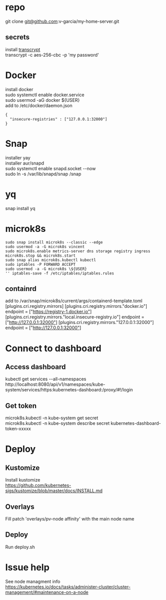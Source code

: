 # repo
git clone git@github.com:v-garcia/my-home-server.git

## secrets
install [transcrypt](https://github.com/elasticdog/transcrypt/blob/master/INSTALL.md)  
transcrypt -c aes-256-cbc -p 'my password'

# Docker
install docker  
sudo systemctl enable docker.service  
sudo usermod -aG docker ${USER}  
add to /etc/docker/daemon.json  
```
{
  "insecure-registries" : ["127.0.0.1:32000"]
}
```

# Snap
installer yay  
installer aur/snapd  
sudo systemctl enable snapd.socket --now  
sudo ln -s /var/lib/snapd/snap /snap  

# yq
snap install yq  

# microk8s
```
sudo snap install microk8s --classic --edge  
sudo usermod -a -G microk8s vincent  
sudo microk8s.enable metrics-server dns storage registry ingress  
microk8s.stop && microk8s.start  
sudo snap alias microk8s.kubectl kubectl  
sudo iptables -P FORWARD ACCEPT   
sudo usermod -a -G microk8s \${USER}  
'' iptables-save -f /etc/iptables/iptables.rules  
```

## containrd
add to /var/snap/microk8s/current/args/containerd-template.toml  
[plugins.cri.registry.mirrors]
  [plugins.cri.registry.mirrors."docker.io"]
    endpoint = ["https://registry-1.docker.io"]
  [plugins.cri.registry.mirrors."local.insecure-registry.io"]
    endpoint = ["http://127.0.0.1:32000"]
  [plugins.cri.registry.mirrors."127.0.0.1:32000"]
    endpoint = ["http://127.0.0.1:32000"]


# Connect to dashboard

## Access dashboard
kubectl get services --all-namespaces  
http://localhost:8080/api/v1/namespaces/kube-system/services/https:kubernetes-dashboard:/proxy/#!/login  

## Get token
microk8s.kubectl -n kube-system get secret  
microk8s.kubectl -n kube-system describe secret kubernetes-dashboard-token-xxxxx  

# Deploy

## Kustomize

Install kustomize  
https://github.com/kubernetes-sigs/kustomize/blob/master/docs/INSTALL.md  

## Overlays

Fill patch 'overlays/pv-node affinity' with the main node name  

## Deploy

Run deploy.sh  

# Issue help

See node managment info  
https://kubernetes.io/docs/tasks/administer-cluster/cluster-management/#maintenance-on-a-node  